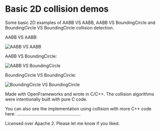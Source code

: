 # Basic 2D collision demos
Some basic 2D examples of AABB VS AABB, AABB VS BoundingCircle and BoundingCircle VS BoundingCircle collision detection.

AABB VS AABB:

![AABB VS AABB](http://lj9.mexinetica.com/fotogen/lidsol_motorj/figure0-aabbaabb.png)

AABB VS BoundingCircle:

![AABB VS BoundingCircle](http://www.wildbunny.co.uk/blog/wp-content/uploads/2011/04/figure7.png)

BoundingCircle VS BoundingCircle:

![BoundingCircle VS BoundingCircle](http://bbsimg.ngfiles.com/2/23832000/ngbbs4f66287eb94a8.jpg)

Made with OpenFrameworks and wrote in C/C++.
The collision algorithms were intentionally built with pure C code.

You can also see the implementation using collision with more C++ code here:
....................................................

Licensed over Apache 2. Please let me know if you liked.
